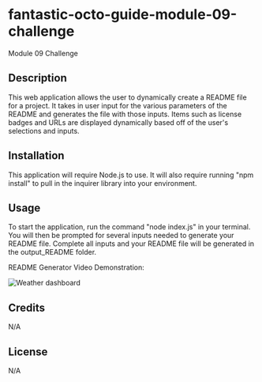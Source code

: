 # fantastic-octo-guide-module-09-challenge
Module 09 Challenge

## Description

This web application allows the user to dynamically create a README file for a project.  It takes in user input for the various parameters of the README and generates the file with those inputs.  Items such as license badges and URLs are displayed dynamically based off of the user's selections and inputs.

## Installation

This application will require Node.js to use.  It will also require running "npm install" to pull in the inquirer library into your environment.

## Usage

To start the application, run the command "node index.js" in your terminal.  You will then be prompted for several inputs needed to generate your README file.  Complete all inputs and your README file will be generated in the output_README folder.

README Generator Video Demonstration:

![Weather dashboard](assets/images/Screenshot.png)

## Credits

N/A

## License

N/A
